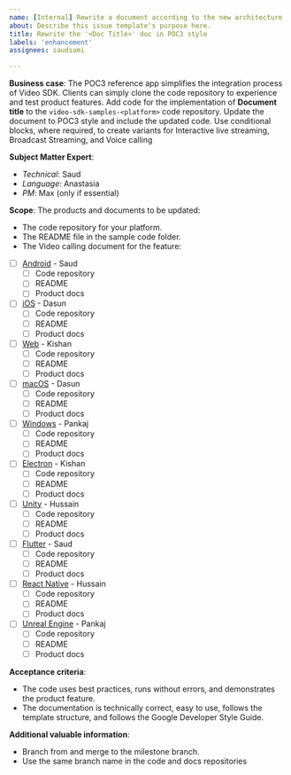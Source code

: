 ```yaml
---
name: [Internal] Rewrite a document according to the new architecture
about: Describe this issue template's purpose here.
title: Rewrite the '<Doc Title>' doc in POC3 style
labels: 'enhancement'
assignees: saudsami

---
```


<!-- This Issue is for Agora use only -->

**Business case**: The POC3 reference app simplifies the integration process of Video SDK. Clients can simply clone the code repository to experience and test product features. Add code for the implementation of **Document title** to the `video-sdk-samples-<platform>` code repository. Update the document to POC3 style and include the updated code. Use conditional blocks, where required, to create variants for Interactive live streaming, Broadcast Streaming, and Voice calling

**Subject Matter Expert**:
- *Technical*: Saud
- *Language*: Anastasia
- *PM*: Max (only if essential)

**Scope**: The products and documents to be updated:
* The code repository for your platform.
* The README file in the sample code folder.
* The Video calling document for the feature: <document-link>

- [ ] [Android](https://github.com/AgoraIO/video-sdk-samples-android) - Saud
    - [ ] Code repository
    - [ ] README
    - [ ] Product docs
- [ ] [iOS](https://github.com/AgoraIO/video-sdk-samples-ios) - Dasun
    - [ ] Code repository
    - [ ] README
    - [ ] Product docs
- [ ] [Web](https://github.com/AgoraIO/video-sdk-samples-js) - Kishan
    - [ ] Code repository
    - [ ] README
    - [ ] Product docs
- [ ] [macOS](https://github.com/AgoraIO/video-sdk-samples-macos) - Dasun
    - [ ] Code repository
    - [ ] README
    - [ ] Product docs
- [ ] [Windows](https://github.com/AgoraIO/video-sdk-samples-windows) - Pankaj
    - [ ] Code repository
    - [ ] README
    - [ ] Product docs
- [ ] [Electron](https://github.com/AgoraIO/video-sdk-samples-electron) - Kishan
    - [ ] Code repository
    - [ ] README
    - [ ] Product docs
- [ ] [Unity](https://github.com/AgoraIO/video-sdk-samples-unity) - Hussain
    - [ ] Code repository
    - [ ] README
    - [ ] Product docs
- [ ] [Flutter](https://github.com/AgoraIO/video-sdk-samples-flutter) - Saud
    - [ ] Code repository
    - [ ] README
    - [ ] Product docs
- [ ] [React Native](https://github.com/AgoraIO/video-sdk-samples-reactnative) - Hussain
    - [ ] Code repository
    - [ ] README
    - [ ] Product docs
- [ ] [Unreal Engine](https://github.com/AgoraIO/video-sdk-samples-unreal-engine) - Pankaj
    - [ ] Code repository
    - [ ] README
    - [ ] Product docs

**Acceptance criteria**: 
* The code uses best practices, runs without errors, and demonstrates the product feature.
* The documentation is technically correct, easy to use, follows the template structure, and follows the Google Developer Style Guide.

**Additional valuable information**: 
* Branch from and merge to the milestone branch.
* Use the same branch name in the code and docs repositories
